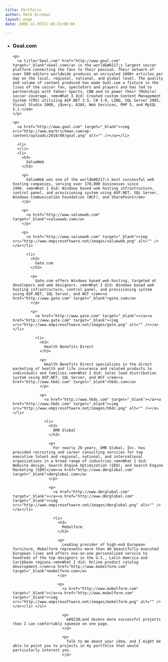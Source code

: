 ```yaml
---
title: Portfolio
author: Mark Richman
layout: page
date: 2009-12-26T21:48:21+00:00

---
```

<ul class="portfolio">
  <li>
    <h3>
      Goal.com
    </h3>
    
    <p>
      <a title="Goal.com" href="http://www.goal.com" target="_blank">Goal.com</a> is the world&#8217;s largest soccer platform connecting the fans to their passion. Their network of over 500 editors worldwide produces an unrivaled 1000+ articles per day on the local, regional, national, and global level. The quality and volume of content produced has made Goal.com a fixture in the lives of the soccer fan, spectators and players and has led to partnerships with Yahoo! Sports, CNN and to power their (Mobile) soccer coverage. <em>What I did: Created custom Content Management System (CMS) utilizing ASP.NET 3.5, C# 3.0, LINQ, SQL Server 2005, Visual Studio 2008, jQuery, AJAX, Web Services, PHP 5, and MySQL 5.1.</em>
    </p>
    
    <p>
      <a href="http://www.goal.com" target="_blank"><img src="http://www.markrichman.com/wp-content/uploads/2010/08/goal.png" alt="" /></a></li> 
      
      <li>
      </li>
      <li>
        <h3>
          ValueWeb
        </h3>
        
        <p>
          ValueWeb was one of the world&#8217;s most successful web hosting companies, serving over 170,000 businesses since 1996. <em>What I did: Windows based web hosting infrastructure, control panel, and provisioning system using ASP.NET, SQL Server, Windows Communication Foundation (WCF), and SharePoint</em>
        </p>
        
        <p>
          <a href="http://www.valueweb.com" target="_blank">valueweb.com</a>
        </p>
        
        <p>
          <a href="http://www.valueweb.com" target="_blank"><img src="http://www.empiresoftware.net/images/valueweb.png" alt="" /></a></li> 
          
          <li>
            <h3>
              Gate.com
            </h3>
            
            <p>
              Gate.com offers Windows based web hosting, targeted at developers and web designers. <em>What I did: Windows based web hosting infrastructure, control panel, and provisioning system using ASP.NET, SQL Server, and WCF </em><a href="http://www.gate.com" target="_blank">gate.com</a>
            </p>
            
            <p>
              <a href="http://www.gate.com" target="_blank"></a><a href="http://www.gate.com" target="_blank"><img src="http://www.empiresoftware.net/images/gate.png" alt="" /></a></li> 
              
              <li>
                <h3>
                  Health Benefits Direct
                </h3>
                
                <p>
                  Health Benefits Direct specializes in the direct marketing of health and life insurance and related products to individuals and families.<em>What I did: Sales lead distribution system using ASP.NET, SQL Server, and WCF </em><a href="http://www.hbdc.com" target="_blank">hbdc.com</a>
                </p>
                
                <p>
                  <a href="http://www.hbdc.com" target="_blank"></a><a href="http://www.hbdc.com" target="_blank"><img src="http://www.empiresoftware.net/images/hbdc.png" alt="" /></a></li> 
                  
                  <li>
                    <h3>
                      DMR Global
                    </h3>
                    
                    <p>
                      For nearly 20 years, DMR Global, Inc. has provided recruiting and career consulting services for top executive talent and regional, national, and international organizations in a broad range of industries.<em>What I did: Website design, Search Engine Optimization (SEO), and Search Engine Marketing (SEM)</em><a href="http://www.dmrglobal.com" target="_blank">dmrglobal.com</a>
                    </p>
                    
                    <p>
                      <a href="http://www.dmrglobal.com" target="_blank"></a><a href="http://www.dmrglobal.com" target="_blank"><img src="http://www.empiresoftware.net/images/dmrglobal.png" alt="" /></a></li> 
                      
                      <li>
                        <h3>
                          Mobelform
                        </h3>
                        
                        <p>
                          Leading provider of high-end European furniture, Mobelform represents more than 40 beautifully executed European lines and offers one-on-one personalized service to hundreds of the top designers in the U.S., Latin America and Caribbean regions.<em>What I did: Online product catalog development.</em><a href="http://www.mobelform.com" target="_blank">mobelform.com</a>
                        </p>
                        
                        <p>
                          <a href="http://www.mobelform.com" target="_blank"></a><a href="http://www.mobelform.com" target="_blank"><img src="http://www.empiresoftware.net/images/mobelform.png" alt="" /></a></li> </ul> 
                          
                          <p>
                            &#8230;and dozens more successful projects than I can comfortably squeeze on one page.
                          </p>
                          
                          <p>
                            Talk to me about your idea, and I might be able to point you to projects in my portfolio that would particularly interest you.
                          </p>